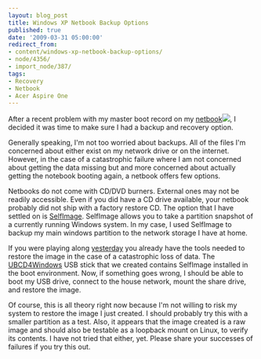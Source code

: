```yaml
---
layout: blog_post
title: Windows XP Netbook Backup Options
published: true
date: '2009-03-31 05:00:00'
redirect_from:
- content/windows-xp-netbook-backup-options/
- node/4356/
- import_node/387/
tags:
- Recovery
- Netbook
- Acer Aspire One
---
```


After a recent problem with my master boot record on my [netbook](http://www.amazon.com/gp/product/B001EYV9TM?ie=UTF8&tag=empcra-20&linkCode=as2&camp=1789&creative=390957&creativeASIN=B001EYV9TM)![](http://www.assoc-amazon.com/e/ir?t=empcra-20&l=as2&o=1&a=B001EYV9TM), I decided it was time to make sure I had a backup and recovery option. 

Generally speaking, I'm not too worried about backups. All of the files I'm concerned about either exist on my network drive or on the internet. However, in the case of a catastrophic failure where I am not concerned about getting the data missing but and more concerned about actually getting the notebook booting again, a netbook offers few options. 

Netbooks do not come with CD/DVD burners. External ones may not be readily accessible. Even if you did have a CD drive available, your netbook probably did not ship with a factory restore CD. The option that I have settled on is [SelfImage](http://selfimage.excelcia.org/). SelfImage allows you to take a partition snapshot of a currently running Windows system. In my case, I used SelfImage to backup my main windows partition to the network storage I have at home. 

If you were playing along [yesterday](/import_node/386) you already have the tools needed to restore the image in the case of a catastrophic loss of data. The [UBCD4Windows](http://www.ubcd4win.com/) USB stick that we created contains SelfImage installed in the boot environment. Now, if something goes wrong, I should be able to boot my USB drive, connect to the house network, mount the share drive, and restore the image. 

Of course, this is all theory right now because I'm not willing to risk my system to restore the image I just created. I should probably try this with a smaller partition as a test. Also, it appears that the image created is a raw image and should also be testable as a loopback mount on Linux, to verify its contents. I have not tried that either, yet. Please share your successes of failures if you try this out.
